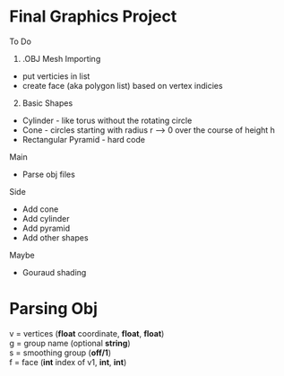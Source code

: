 # Final Graphics Project     
To Do  

1. .OBJ Mesh Importing
* put verticies in list
* create face (aka polygon list) based on vertex indicies

2. Basic Shapes
* Cylinder - like torus without the rotating circle
* Cone - circles starting with radius r --> 0 over the course of height h
* Rectangular Pyramid - hard code



Main     
* Parse obj files     

Side     
* Add cone     
* Add cylinder     
* Add pyramid     
* Add other shapes          

Maybe
* Gouraud shading     
     

# Parsing Obj     
     
v = vertices (**float** coordinate, **float**, **float**)     
g = group name (optional **string**)     
s = smoothing group (**off/1**)      
f = face (**int** index of v1, **int**, **int**)     
